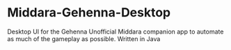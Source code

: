 # Middara-Gehenna-Desktop
Desktop UI for the Gehenna Unofficial Middara companion app to automate as much of the gameplay as possible. Written in Java
